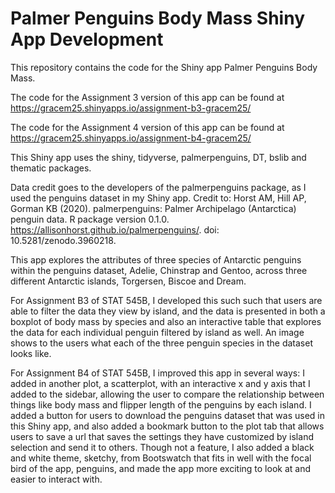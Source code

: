 # Palmer Penguins Body Mass Shiny App Development

This repository contains the code for the Shiny app Palmer Penguins Body Mass.

The code for the Assignment 3 version of this app can be found at https://gracem25.shinyapps.io/assignment-b3-gracem25/

The code for the Assignment 4 version of this app can be found at https://gracem25.shinyapps.io/assignment-b4-gracem25/

This Shiny app uses the shiny, tidyverse, palmerpenguins, DT, bslib and thematic packages.

Data credit goes to the developers of the palmerpenguins package, as I used the penguins dataset in my Shiny app. Credit to:  Horst AM, Hill AP, Gorman KB (2020). palmerpenguins: Palmer Archipelago (Antarctica) penguin data. R package version 0.1.0. https://allisonhorst.github.io/palmerpenguins/. doi: 10.5281/zenodo.3960218.

This app explores the attributes of three species of Antarctic penguins within the penguins dataset, Adelie, Chinstrap and Gentoo, across three different Antarctic islands, Torgersen, Biscoe and Dream. 

For Assignment B3 of STAT 545B, I developed this such such that users are able to filter the data they view by island, and the data is presented in both a boxplot of body mass by species and also an interactive table that explores the data for each individual penguin filtered by island as well. An image shows to the users what each of the three penguin species in the dataset looks like.

For Assignment B4 of STAT 545B, I improved this app in several ways: I added in another plot, a scatterplot, with an interactive x and y axis that I added to the sidebar, allowing the user to compare the relationship between things like body mass and flipper length of the penguins by each island. I added a button for users to download the penguins dataset that was used in this Shiny app, and also added a bookmark button to the plot tab that allows users to save a url that saves the settings they have customized by island selection and send it to others. Though not a feature, I also added a black and white theme, sketchy, from Bootswatch that fits in well with the focal bird of the app, penguins, and made the app more exciting to look at and easier to interact with.
